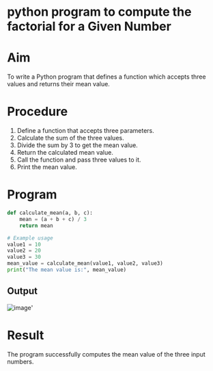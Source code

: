 # python program to compute the factorial for a Given Number
# Aim
To write a Python program that defines a function which accepts three values and returns their mean value.

# Procedure
1. Define a function that accepts three parameters.
2. Calculate the sum of the three values.
3. Divide the sum by 3 to get the mean value.
4. Return the calculated mean value.
5. Call the function and pass three values to it.
6. Print the mean value.

# Program
```python
def calculate_mean(a, b, c):
    mean = (a + b + c) / 3
    return mean

# Example usage
value1 = 10
value2 = 20
value3 = 30
mean_value = calculate_mean(value1, value2, value3)
print("The mean value is:", mean_value)
```


## Output
![image](https://github.com/user-attachments/assets/da2554cc-e4e2-487c-9ae5-ccc321a7032b)'



# Result
The program successfully computes the mean value of the three input numbers.


